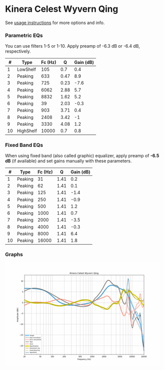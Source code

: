 # Kinera Celest Wyvern Qing
See [usage instructions](https://github.com/jaakkopasanen/AutoEq#usage) for more options and info.

### Parametric EQs
You can use filters 1-5 or 1-10. Apply preamp of -6.3 dB or -6.4 dB, respectively.

|   # | Type      |   Fc (Hz) |    Q |   Gain (dB) |
|-----|-----------|-----------|------|-------------|
|   1 | LowShelf  |       105 | 0.7  |         0.4 |
|   2 | Peaking   |       633 | 0.47 |         8.9 |
|   3 | Peaking   |       725 | 0.23 |        -7.6 |
|   4 | Peaking   |      6062 | 2.88 |         5.7 |
|   5 | Peaking   |      8832 | 1.62 |         5.2 |
|   6 | Peaking   |        39 | 2.03 |        -0.3 |
|   7 | Peaking   |       903 | 3.71 |         0.4 |
|   8 | Peaking   |      2408 | 3.42 |        -1   |
|   9 | Peaking   |      3330 | 4.08 |         1.2 |
|  10 | HighShelf |     10000 | 0.7  |         0.8 |

### Fixed Band EQs
When using fixed band (also called graphic) equalizer, apply preamp of **-6.5 dB** (if available) and set gains manually with these parameters.

|   # | Type    |   Fc (Hz) |    Q |   Gain (dB) |
|-----|---------|-----------|------|-------------|
|   1 | Peaking |        31 | 1.41 |         0.2 |
|   2 | Peaking |        62 | 1.41 |         0.1 |
|   3 | Peaking |       125 | 1.41 |        -1.4 |
|   4 | Peaking |       250 | 1.41 |        -0.9 |
|   5 | Peaking |       500 | 1.41 |         1.2 |
|   6 | Peaking |      1000 | 1.41 |         0.7 |
|   7 | Peaking |      2000 | 1.41 |        -3.5 |
|   8 | Peaking |      4000 | 1.41 |        -0.3 |
|   9 | Peaking |      8000 | 1.41 |         6.4 |
|  10 | Peaking |     16000 | 1.41 |         1.8 |

### Graphs
![](./Kinera%20Celest%20Wyvern%20Qing.png)
